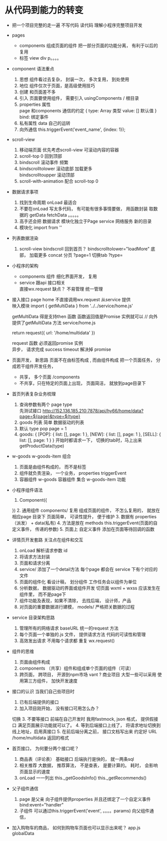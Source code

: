 # 从代码到能力的转变
- 把一个项目完整的走一遍 
  不写代码  读代码 理解小程序完整项目开发

- pages
  - components 
    组成页面的组件 
    把一部分页面的功能分离， 有利于以后的复用
  - 标签  view  div p。。。。 

- component  语法重点
  1. 思想
    组件看过去复杂， 封装一次， 多次复用， 到处使用 
  2. 地位
    组件仅次于页面，是高级使用技巧 
  3. 创建
    和页面差不多 
  4. 引入
    页面要使用组件， 需要引入 usingComponents   / 根目录
  5. properties  属性  
    page  和components 通信的约定    {
      type:   Array  类型
      value: []  默认值
    } 
      <w-tab-control  title="" bind:/>
      bind: 绑定事件 
  6. 私有属性
    data    自己的运转  
  7. 向外通信
    this.triggerEvent('event_name', {index: 1});

- scroll-view
  1. 移动端页面 优先考虑scroll-view 
    可滚动内容的容器
  2. scroll-top   0
    回到顶部
  3. bindscroll
    滚动事件 频繁
  4. bindscrolltolower  滚动底部 加载更多  
    bindscrolltoupper  滚动顶部   
  5. scroll-with-animation 配合 scroll-top 0 

- 数据请求事项
  1. 找到生命周期
    onLoad 最适合
  2. 不要在onLoad 写太多代码， 有可能有很多事情要做， 用函数封装
    取数据的  getData  fetchData  。。。。。
  3. 高手还会把 数据请求 模块化独立于Page 
    service 网络服务 新的目录 
  4. 模块化  import    from ''

- 列表数据渲染
  1. scroll-view 
    bindscroll  回到首页？ 
    bindscrolltolower="loadMore"  底部， 加载更多
    concat 分页   ?page=1
    切换tab ?type=

- 小程序的架构
  - components  组件 
    细化界面开发， 复用
  - service 跟api 接口相关  
    直接wx.request 缺点？ 不易管理
    统一管理

- 接入接口
  page  home 不直接调用wx.request 
  从service 提供  
  映入模块
  import {
    getMultiData
  } from '../../service/home.js'

  getMultiData  得是支持then  函数
  函数返回值是Promise 实例就可以
  // 向外提供了getMultiData 方法   service/home.js 
  <!-- return new Promise(() => {
    // network.js 会提供一个通用的 request 方法给我们

  }) -->
  return request({
    url: '/home/multidata'
  })

  request 函数 必须返回promise 实例  
  异步， 请求完成 success timeout 解决掉 promise 

- 页面开发， 新思路
  页面不在由标签构成  , 而由组件构成
  把一个页面任务， 分成若干组件开发任务， 
  - 共享， 多个页面  /components
  - 不共享，只在特定的页面上出现， 页面简洁， 就放到page目录下

- 首页列表复杂业务梳理
  1. 查询参数有两个
    page
    type  
    先测试接口 
    http://152.136.185.210:7878/api/hy66/home/data?page=${page}&type=${type}
  2. goods 列表  简单 
    数据驱动的列表  
  3. 默认  type pop  page = 1
  4. goods: {
      [POP]: {
        list: [],
        page: 1
      },
      [NEW]: {
        list: [],
        page: 1
      },
      [SELL]: {
        list: [],
        page: 1
      }
  }
  开始时都请求一下， 切换的tab时，马上出来
  getProductData(type) 

- w-goods  w-goods-item 组合
  1. 页面是由组件构成的， 而不是标签
  2. 组件就负责渲染， 一个业务， properties  triggerEvent
  3. 容器组件
    w-goods 容器组件   集合
    w-goods-item   功能
    
- 小程序组件语法
  1. Component({

  })
  2. 通用组件 components/  复用
    组成页面的组件， 不怎么复用的， 就放在相应page 目录下
    页面简单， 可读性提升， 便于维护 
  3. 数据有  properties（派发） + data(私有) 
  4. 方法是放在 methods 
    this.triggerEvent(页面的自定义事件， 传递的参数)
  5. 页面上  <demo data={}  bind:event="">
    自定义事件 添加在页面等待回调的函数

- 详情页开发套路
  关注点在组件和交互
  1. onLoad 解析请求参数 id
  2. 将请求方法封装
  3. 页面和请求分离
  4. service/ 
    添加了一个detail方法 
    每个page 都会在 service 下有个对应的文件
  5. 页面的组件化
    看设计稿， 划分组件
    工作任务会以组件为单位
  6. 分析数据， 数据驱动的界面或组件开发 
    切页面 wxml + wxss  应该发生在组件里， 而不是page下 
  7. 组件功能及表现，如果不清除， 去找后端， 设计师，产品
  8. 对页面的重要数据进行建模， models/
    严格把关数据的过程
 
- service 目录架构思路
  1. 管理所有的网络请求
    baseURL  统一的request 方法 
  2. 每个页面一个单独的.js 文件， 提供请求方法 
    代码的可读性和管理
  3. 高效发出请求
    不用每个请求都 重复 wx.request()
- 组件的思维
  1. 页面由组件构成
  2. components （共享）组件和组成单个页面的组件（可读）
  3. 跨页面， 跨项目， 开源到npm市场 
    vant ? 商业项目 大型一些可以采用
    使用第三方组件， 加快开发速度

- 接口的认识   当我们自己些项目时
  1. 已有后端提供的接口
  2. 加入项目刚开始， 没有接口可用怎么办？
     
    切换
  3. 不要等接口 前端在自己开发时
    我用fastmock, json 格式， 提供假接口
    满足页面展示功能就可以了。 
  4. 等到后端接口上线了， 将请求地址切换到线上地址，启用真接口
  5. 在前后端分离之前， 接口文档写出来
    约定好
      URL   /home/multidata
      返回的格式

- 首页接口， 为何要分两个接口呢？
  1. 商品表（评论表） 基础接口
    后端执行是快的， 就一两条sql
  2. 相关推荐
    大数据， 推荐算法， 不是查表， 是要计算的。 
    耗时， 会影响页面显示的速度
  3. onLoad   一一列出
    this._getGoodsInfo()
    this._getRecommends()

- 父子组件通信
  1. page 是父亲
    向子组件提供properties
    并且还绑定了一个自定义事件 bind:event="handler"
  2. 子组件
    可以通过this.triggerEvent('event', 。。。。params)
    向父组件通信， 

- 加入购物车的商品， 如何到购物车页面也可以显示出来呢？
  app.js globalData 
